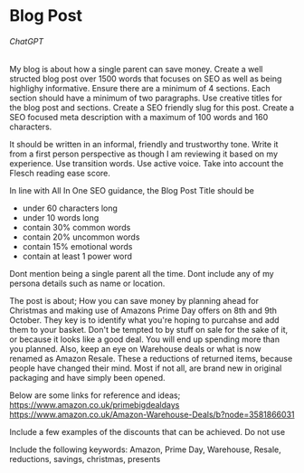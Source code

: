 # Blog Post

###### ChatGPT

My blog is about how a single parent can save money.
Create a well structed blog post over 1500 words that focuses on SEO as well as being highlighy informative.
Ensure there are a minimum of 4 sections.
Each section should have a minimum of two paragraphs.
Use creative titles for the blog post and sections.
Create a SEO friendly slug for this post.
Create a SEO focused meta description with a maximum of 100 words and 160 characters.

It should be written in an informal, friendly and trustworthy tone.
Write it from a first person perspective as though I am reviewing it based on my experience.
Use transition words.
Use active voice.
Take into account the Flesch reading ease score.

In line with All In One SEO guidance, the Blog Post Title should be
- under 60 characters long
- under 10 words long
- contain 30% common words
- contain 20% uncommon words
- contain 15% emotional words
- contain at least 1 power word

Dont mention being a single parent all the time.
Dont include any of my persona details such as name or location.

The post is about;
How you can save money by planning ahead for Christmas and making use of Amazons Prime Day offers on 8th and 9th October. They key is to identify what you're hoping to purcahse and add them to your basket.
Don't be tempted to by stuff on sale for the sake of it, or because it looks like a good deal. You will end up spending more than you planned.
Also, keep an eye on Warehouse deals or what is now renamed as Amazon Resale. These a reductions of returned items, because people have changed their mind. Most if not all, are brand new in original packaging and have simply been opened.

Below are some links for reference and ideas;
https://www.amazon.co.uk/primebigdealdays
https://www.amazon.co.uk/Amazon-Warehouse-Deals/b?node=3581866031

Include a few examples of the discounts that can be achieved. Do not use 

Include the following keywords:
Amazon, Prime Day, Warehouse, Resale, reductions, savings, christmas, presents
